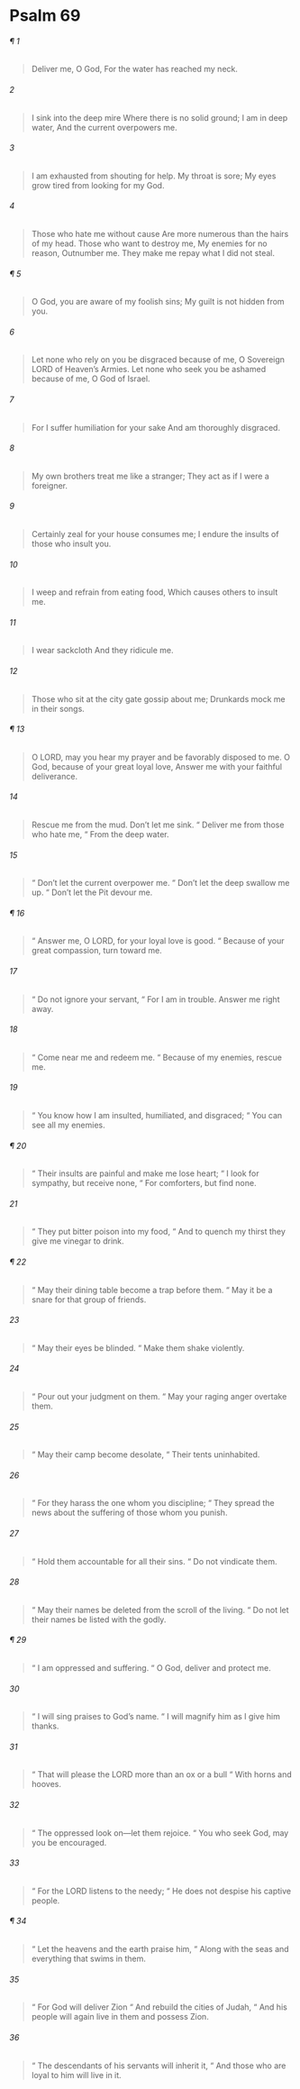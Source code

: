 # Psalm 69
###### ¶ 1
> Deliver me, O God,
> For the water has reached my neck.
###### 2
> I sink into the deep mire
> Where there is no solid ground;
> I am in deep water,
> And the current overpowers me.
###### 3
> I am exhausted from shouting for help.
> My throat is sore;
> My eyes grow tired from looking for my God.
###### 4
> Those who hate me without cause
> Are more numerous than the hairs of my head.
> Those who want to destroy me,
> My enemies for no reason,
> Outnumber me.
> They make me repay what I did not steal.
###### ¶ 5
> O God, you are aware of my foolish sins;
> My guilt is not hidden from you.
###### 6
> Let none who rely on you be disgraced because of me,
> O Sovereign LORD of Heaven’s Armies.
> Let none who seek you be ashamed because of me,
> O God of Israel.
###### 7
> For I suffer humiliation for your sake
> And am thoroughly disgraced.
###### 8
> My own brothers treat me like a stranger;
> They act as if I were a foreigner.
###### 9
> Certainly zeal for your house consumes me;
> I endure the insults of those who insult you.
###### 10
> I weep and refrain from eating food,
> Which causes others to insult me.
###### 11
> I wear sackcloth
> And they ridicule me.
###### 12
> Those who sit at the city gate gossip about me;
> Drunkards mock me in their songs.
###### ¶ 13
> O LORD, may you hear my prayer and be favorably disposed to me.
> O God, because of your great loyal love,
> Answer me with your faithful deliverance.
###### 14
> Rescue me from the mud. Don’t let me sink.
>  “ Deliver me from those who hate me,
>  “ From the deep water.
###### 15
>  “ Don’t let the current overpower me.
>  “ Don’t let the deep swallow me up.
>  “ Don’t let the Pit devour me.
###### ¶ 16
>  “ Answer me, O LORD, for your loyal love is good.
>  “ Because of your great compassion, turn toward me.
###### 17
>  “ Do not ignore your servant,
>  “ For I am in trouble. Answer me right away.
###### 18
>  “ Come near me and redeem me.
>  “ Because of my enemies, rescue me.
###### 19
>  “ You know how I am insulted, humiliated, and disgraced;
>  “ You can see all my enemies.
###### ¶ 20
>  “ Their insults are painful and make me lose heart;
>  “ I look for sympathy, but receive none,
>  “ For comforters, but find none.
###### 21
>  “ They put bitter poison into my food,
>  “ And to quench my thirst they give me vinegar to drink.
###### ¶ 22
>  “ May their dining table become a trap before them.
>  “ May it be a snare for that group of friends.
###### 23
>  “ May their eyes be blinded.
>  “ Make them shake violently.
###### 24
>  “ Pour out your judgment on them.
>  “ May your raging anger overtake them.
###### 25
>  “ May their camp become desolate,
>  “ Their tents uninhabited.
###### 26
>  “ For they harass the one whom you discipline;
>  “ They spread the news about the suffering of those whom you punish.
###### 27
>  “ Hold them accountable for all their sins.
>  “ Do not vindicate them.
###### 28
>  “ May their names be deleted from the scroll of the living.
>  “ Do not let their names be listed with the godly.
###### ¶ 29
>  “ I am oppressed and suffering.
>  “ O God, deliver and protect me.
###### 30
>  “ I will sing praises to God’s name.
>  “ I will magnify him as I give him thanks.
###### 31
>  “ That will please the LORD more than an ox or a bull
>  “ With horns and hooves.
###### 32
>  “ The oppressed look on—let them rejoice.
>  “ You who seek God, may you be encouraged.
###### 33
>  “ For the LORD listens to the needy;
>  “ He does not despise his captive people.
###### ¶ 34
>  “ Let the heavens and the earth praise him,
>  “ Along with the seas and everything that swims in them.
###### 35
>  “ For God will deliver Zion
>  “ And rebuild the cities of Judah,
>  “ And his people will again live in them and possess Zion.
###### 36
>  “ The descendants of his servants will inherit it,
>  “ And those who are loyal to him will live in it.
